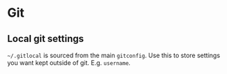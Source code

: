 # Git

## Local git settings

`~/.gitlocal` is sourced from the  main `gitconfig`. Use this to store settings you want kept outside of git. E.g. `username`.

